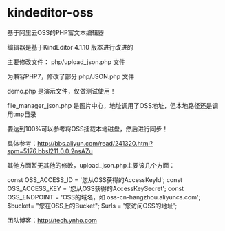 # kindeditor-oss

基于阿里云OSS的PHP富文本编辑器

编辑器是基于KindEditor 4.1.10 版本进行改进的 

主要修改文件： php/upload_json.php 文件 

为兼容PHP7，修改了部分 php/JSON.php 文件

demo.php 是演示文件，仅做测试使用！

file_manager_json.php 是图片中心，地址调用了OSS地址，但本地路径还是调用tmp目录

要达到100%可以参考将OSS挂载本地磁盘，然后进行同步！

具体参考：http://bbs.aliyun.com/read/241320.html?spm=5176.bbsl211.0.0.2nsAZu


其他方面暂无其他的修改，upload_json.php主要该几个方面：


const OSS_ACCESS_ID = '您从OSS获得的AccessKeyId';
const OSS_ACCESS_KEY = '您从OSS获得的AccessKeySecret';
const OSS_ENDPOINT = 'OSS的域名，如 oss-cn-hangzhou.aliyuncs.com';
$bucket= "您在OSS上的Bucket";
$urls = '您访问OSS的地址';


团队博客：http://tech.ynho.com